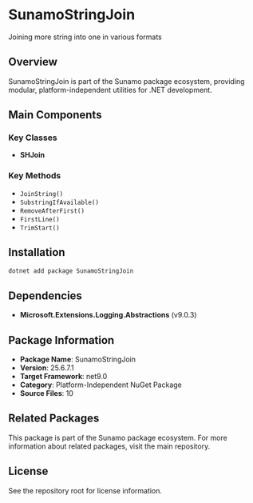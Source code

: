 # SunamoStringJoin

Joining more string into one in various formats

## Overview

SunamoStringJoin is part of the Sunamo package ecosystem, providing modular, platform-independent utilities for .NET development.

## Main Components

### Key Classes

- **SHJoin**

### Key Methods

- `JoinString()`
- `SubstringIfAvailable()`
- `RemoveAfterFirst()`
- `FirstLine()`
- `TrimStart()`

## Installation

```bash
dotnet add package SunamoStringJoin
```

## Dependencies

- **Microsoft.Extensions.Logging.Abstractions** (v9.0.3)

## Package Information

- **Package Name**: SunamoStringJoin
- **Version**: 25.6.7.1
- **Target Framework**: net9.0
- **Category**: Platform-Independent NuGet Package
- **Source Files**: 10

## Related Packages

This package is part of the Sunamo package ecosystem. For more information about related packages, visit the main repository.

## License

See the repository root for license information.
